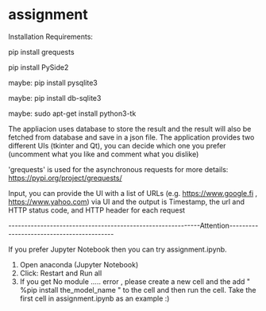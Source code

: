 # assignment

Installation Requirements:

pip install grequests

pip install PySide2

maybe: pip install pysqlite3 

maybe: pip install db-sqlite3

maybe: sudo apt-get install python3-tk

The appliacion uses database to store the result and the result will also be fetched from database and save in a json file.
The application provides two different UIs (tkinter and Qt), you can decide which one you prefer (uncomment what you like and comment what you dislike)

'grequests' is used for the asynchronous requests for more details: https://pypi.org/project/grequests/

Input, you can provide the UI with a list of URLs (e.g. https://www.google.fi , https://www.yahoo.com) via UI and the output is Timestamp, the url and HTTP status code, and HTTP header for each request

------------------------------------------------------------Attention------------------------------------------

If you prefer Jupyter Notebook then you can try assignment.ipynb.

1. Open anaconda (Jupyter Notebook)
2. Click: Restart and Run all
3. If you get No module ..... error , please create a new cell and the add " %pip install the_model_name " to the cell and then run the cell. Take the first cell in assignment.ipynb as an example :)
